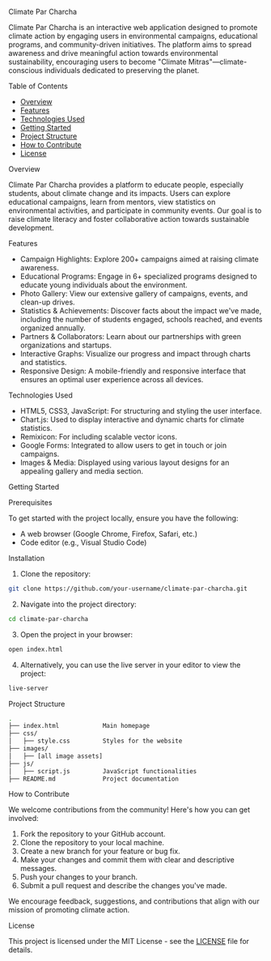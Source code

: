 
 Climate Par Charcha

Climate Par Charcha is an interactive web application designed to promote climate action by engaging users in environmental campaigns, educational programs, and community-driven initiatives. The platform aims to spread awareness and drive meaningful action towards environmental sustainability, encouraging users to become "Climate Mitras"—climate-conscious individuals dedicated to preserving the planet.

 Table of Contents

- [Overview](overview)
- [Features](features)
- [Technologies Used](technologies-used)
- [Getting Started](getting-started)
- [Project Structure](project-structure)
- [How to Contribute](how-to-contribute)
- [License](license)

 Overview

Climate Par Charcha provides a platform to educate people, especially students, about climate change and its impacts. Users can explore educational campaigns, learn from mentors, view statistics on environmental activities, and participate in community events. Our goal is to raise climate literacy and foster collaborative action towards sustainable development.

 Features

- Campaign Highlights: Explore 200+ campaigns aimed at raising climate awareness.
- Educational Programs: Engage in 6+ specialized programs designed to educate young individuals about the environment.
- Photo Gallery: View our extensive gallery of campaigns, events, and clean-up drives.
- Statistics & Achievements: Discover facts about the impact we've made, including the number of students engaged, schools reached, and events organized annually.
- Partners & Collaborators: Learn about our partnerships with green organizations and startups.
- Interactive Graphs: Visualize our progress and impact through charts and statistics.
- Responsive Design: A mobile-friendly and responsive interface that ensures an optimal user experience across all devices.

 Technologies Used

- HTML5, CSS3, JavaScript: For structuring and styling the user interface.
- Chart.js: Used to display interactive and dynamic charts for climate statistics.
- Remixicon: For including scalable vector icons.
- Google Forms: Integrated to allow users to get in touch or join campaigns.
- Images & Media: Displayed using various layout designs for an appealing gallery and media section.

 Getting Started

 Prerequisites

To get started with the project locally, ensure you have the following:

- A web browser (Google Chrome, Firefox, Safari, etc.)
- Code editor (e.g., Visual Studio Code)

 Installation

1. Clone the repository:

```bash
git clone https://github.com/your-username/climate-par-charcha.git
```

2. Navigate into the project directory:

```bash
cd climate-par-charcha
```

3. Open the project in your browser:

```bash
open index.html
```

4. Alternatively, you can use the live server in your editor to view the project:

```bash
live-server
```

 Project Structure

```bash
.
├── index.html            Main homepage
├── css/
│   ├── style.css         Styles for the website
├── images/
│   ├── [all image assets]
├── js/
│   ├── script.js         JavaScript functionalities
├── README.md             Project documentation
```

 How to Contribute

We welcome contributions from the community! Here's how you can get involved:

1. Fork the repository to your GitHub account.
2. Clone the repository to your local machine.
3. Create a new branch for your feature or bug fix.
4. Make your changes and commit them with clear and descriptive messages.
5. Push your changes to your branch.
6. Submit a pull request and describe the changes you've made.

We encourage feedback, suggestions, and contributions that align with our mission of promoting climate action.

 License

This project is licensed under the MIT License - see the [LICENSE](LICENSE) file for details.

